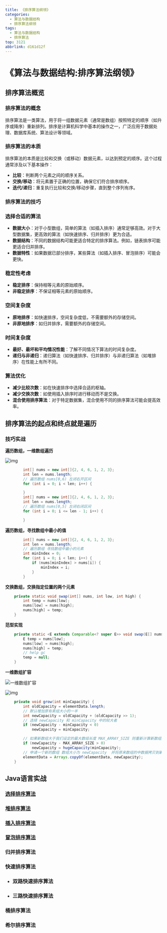 ```yaml
---
title: 《排序算法纲领》
categories:
  - 算法与数据结构
  - 排序算法纲领
tags:
  - 算法与数据结构
  - 排序算法
top: 3121
abbrlink: d161d12f
---
```


# 《算法与数据结构:排序算法纲领》

## 排序算法概览

### **排序算法的概念**

排序算法是一类算法，用于将一组数据元素（通常是数组）按照特定的顺序（如升序或降序）重新排列。排序是计算机科学中基本的操作之一，广泛应用于数据处理、数据库系统、算法设计等领域。

### **排序算法的本质**

排序算法的本质是比较和交换（或移动）数据元素，以达到预定的顺序。这个过程通常涉及以下基本操作：

- **比较**：判断两个元素之间的顺序关系。
- **交换/移动**：将元素置于正确的位置，确保它们符合排序顺序。
- **迭代/递归**：重复执行比较和交换/移动步骤，直到整个序列有序。

<!-- more -->

### **排序算法的技巧**

### 选择合适的算法

- **数据大小**：对于小型数组，简单的算法（如插入排序）通常足够高效。对于大型数据集，更高效的算法（如快速排序、归并排序）更为合适。
- **数据结构**：不同的数据结构可能更适合特定的排序算法。例如，链表排序可能更适合归并排序。
- **数据特性**：如果数据已部分排序，某些算法（如插入排序、冒泡排序）可能会更快。

### 稳定性考虑

- **稳定排序**：保持相等元素的原始顺序。
- **非稳定排序**：不保证相等元素的原始顺序。

### 空间复杂度

- **原地排序**：如快速排序，空间复杂度低，不需要额外的存储空间。
- **非原地排序**：如归并排序，需要额外的存储空间。

### 时间复杂度

- **最好、最坏和平均情况性能**：了解不同情况下算法的时间复杂度。
- **递归与非递归**：递归算法（如快速排序、归并排序）与非递归算法（如堆排序）在性能上有所不同。

### 算法优化

- **减少比较次数**：如在快速排序中选择合适的枢轴。
- **减少交换次数**：如使用插入排序时进行移动而不是交换。
- **混合使用排序算法**：对于特定数据集，混合使用不同的排序算法可能会提高效率。

## **排序算法的起点和终点就是遍历**

### **技巧实战**

**遍历数组，一维数组遍历**

![img](https://cdn.nadav.com.cn/gh/nadav-cheung/img-repo/hexo-blog/v2-8c942d82478f4fe5c9d126748812d7f8_1440w.png)

```java
        int[] nums = new int[]{2, 4, 6, 1, 2, 3};
        int len = nums.length;
        // 遍历数组 nums[0,6) 左闭右开区间
        for (int i = 0; i < len; i++) {

        }
        int[] nums = new int[]{2, 4, 6, 1, 2, 3};
        int len = nums.length;
        // 遍历数组 nums[0,5] 左闭右闭区间
        for (int i = 0; i <= len - 1; i++) {

        }
```

**遍历数组，寻找数组中最小的值**

```java
        int[] nums = new int[]{2, 4, 6, 1, 2, 3};
        int len = nums.length;        
        // 遍历数组 寻找数组中最小的元素
        int minIndex = 0;
        for (int i = 0; i < len; i++) {
            if (nums[minIndex] > nums[i]) {
                minIndex = i;
            }
        }
```

**交换数组，交换指定位置的两个元素**

```java
    private static void swap(int[] nums, int low, int high) {
        int temp = nums[low];
        nums[low] = nums[high];
        nums[high] = temp;
    }
```

**范型实现**

```java
    private static <E extends Comparable<? super E>> void swap(E[] nums, int low, int high) {
        E temp = nums[low];
        nums[low] = nums[high];
        nums[high] = temp;
        // help gc
        temp = null;
    }
```

**一维数组扩容**

![一维数组扩容](https://cdn.nadav.com.cn/gh/nadav-cheung/img-repo/hexo-blog/v2-fa6f4b13e19bee1d785bb0f91f77d15b_1440w-20240205142454054.png)

![img](https://cdn.nadav.com.cn/gh/nadav-cheung/img-repo/hexo-blog/v2-fccca21c899da599b1ea56175fc5be9d_1440w.png)

```java
    private void grow(int minCapacity) {
        int oldCapacity = elementData.length;
        // 默认增加原有素组大小的一半
        int newCapacity = oldCapacity + (oldCapacity >> 1);
        // 选择 newCapacity 和 minCapacity 中的较大者
        if (newCapacity - minCapacity < 0)
            newCapacity = minCapacity;

        // 如果新数组大于我们设定的最大数组长度 MAX_ARRAY_SIZE 则重新计算新数组大小
        if (newCapacity - MAX_ARRAY_SIZE > 0)
            newCapacity = hugeCapacity(minCapacity);
        // 申请一个新的数组 数组大小为 newCapacity  并将原来数组的中数据拷贝到新数组
        elementData = Arrays.copyOf(elementData, newCapacity);
    }
```

## Java语言实战

### [选择排序算法](https://nadav.com.cn/posts/f3a42a74/)

### [**堆排序算法**](https://nadav.com.cn/posts/607bf52d/)

### [插入排序算法](https://nadav.com.cn/posts/761b8361/)

### [冒泡排序算法](https://nadav.com.cn/posts/55c8611c/)

### **归并排序算法**

### **快速排序算法**

- ### **双路快速排序算法**

- ### **三路快速排序算法**

### **桶排序算法**

### **希尔排序算法**
